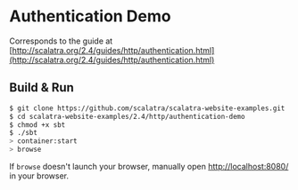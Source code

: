 # Authentication Demo #

Corresponds to the guide at [http://scalatra.org/2.4/guides/http/authentication.html](http://scalatra.org/2.4/guides/http/authentication.html)


## Build & Run ##

```sh
$ git clone https://github.com/scalatra/scalatra-website-examples.git
$ cd scalatra-website-examples/2.4/http/authentication-demo
$ chmod +x sbt
$ ./sbt
> container:start
> browse
```

If `browse` doesn't launch your browser, manually open [http://localhost:8080/](http://localhost:8080/) in your browser.
